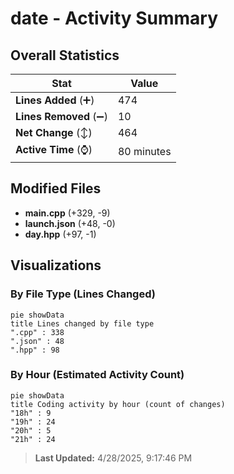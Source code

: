 # date - Activity Summary 

## Overall Statistics

| Stat                   | Value                                                             |
| ---------------------- | ----------------------------------------------------------------- |
| **Lines Added** (➕)   | 474                                          |
| **Lines Removed** (➖) | 10                                        |
| **Net Change** (↕)    | 464                |
| **Active Time** (⌚)   | 80 minutes |


## Modified Files
- **main.cpp** (+329, -9)
- **launch.json** (+48, -0)
- **day.hpp** (+97, -1)

## Visualizations

### By File Type (Lines Changed)

```mermaid
pie showData
title Lines changed by file type
".cpp" : 338
".json" : 48
".hpp" : 98
```

### By Hour (Estimated Activity Count)

```mermaid
pie showData
title Coding activity by hour (count of changes)
"18h" : 9
"19h" : 24
"20h" : 5
"21h" : 24
```


> **Last Updated:** 4/28/2025, 9:17:46 PM